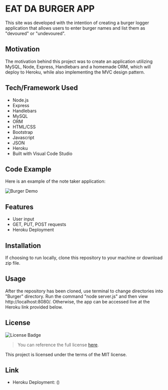 # EAT DA BURGER APP
This site was developed with the intention of creating a burger logger application that allows users to enter burger names and list them as "devoured" or "undevoured". 

## Motivation
The motivation behind this project was to create an application utilizing MySQL, Node, Express, Handlebars and a homemade ORM, which will deploy to Heroku, while also implementing the MVC design pattern.

## Tech/Framework Used
* Node.js
* Express
* Handlebars
* MySQL
* ORM
* HTML/CSS
* Bootstrap
* Javascript
* JSON
* Heroku
* Built with Visual Code Studio

## Code Example
Here is an example of the note taker application:

![Burger Demo]()

## Features
* User input
* GET, PUT, POST requests
* Heroku Deployment

## Installation
If choosing to run locally, clone this repository to your machine or download zip file.

## Usage
After the repository has been cloned, use terminal to change directories into "Burger" directory. Run the command "node server.js" and then view http://localhost:8080/. Otherwise, the app can be accessed live at the Heroku link provided below. 

## License 
![License Badge](https://img.shields.io/badge/License-MIT-green)
> You can reference the full license [here](https://github.com/Picke1id/Burger/blob/master/LICENSE).

This project is licensed under the terms of the MIT license.

## Link
* Heroku Deployment: ()
